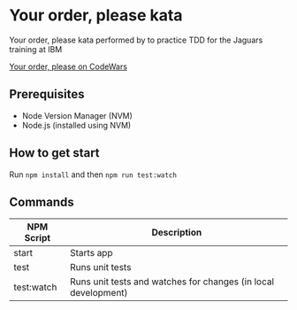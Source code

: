 # Your order, please kata 

Your order, please kata performed by to practice TDD for the Jaguars training at IBM

[Your order, please on CodeWars](https://www.codewars.com/kata/55c45be3b2079eccff00010f)

## Prerequisites

- Node Version Manager (NVM)
- Node.js (installed using NVM)

## How to get start

Run `npm install` and then `npm run test:watch`

## Commands

| NPM Script | Description                                                    |
| ---------- | -------------------------------------------------------------- |
| start      | Starts app                                                     |
| test       | Runs unit tests                                                |
| test:watch | Runs unit tests and watches for changes (in local development) |
